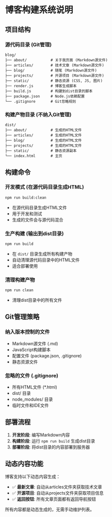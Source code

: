 # 博客构建系统说明

## 项目结构

### 源代码目录 (Git管理)
```
blog/
├── about/           # 关于我页面 (Markdown源文件)
├── articles/        # 技术文章 (Markdown源文件)  
├── blog/            # 随笔 (Markdown源文件)
├── projects/        # 开源项目 (Markdown源文件)
├── static/          # 静态资源 (CSS, JS, 图片)
├── render.js        # 博客生成脚本
├── build.js         # 构建到dist目录的脚本
├── package.json     # Node.js依赖配置
└── .gitignore       # Git忽略规则
```

### 构建产物目录 (不纳入Git管理)
```
dist/
├── about/           # 生成的HTML文件
├── articles/        # 生成的HTML文件
├── blog/            # 生成的HTML文件  
├── projects/        # 生成的HTML文件
├── static/          # 静态资源副本
└── index.html       # 主页
```

## 构建命令

### 开发模式 (在源代码目录生成HTML)
```bash
npm run build:clean
```
- 在源代码目录生成HTML文件
- 用于开发和测试
- 生成的文件会与源代码混合

### 生产构建 (输出到dist目录)
```bash
npm run build
```
- 在 `dist/` 目录生成所有构建产物
- 自动清理源代码目录中的HTML文件
- 适合部署使用

### 清理构建产物
```bash
npm run clean
```
- 清理dist目录中的所有文件

## Git管理策略

### 纳入版本控制的文件
- Markdown源文件 (.md)
- JavaScript构建脚本
- 配置文件 (package.json, .gitignore)
- 静态资源文件

### 忽略的文件 (.gitignore)
- 所有HTML文件 (*.html)
- dist/ 目录
- node_modules/ 目录
- 临时文件和IDE文件

## 部署流程

1. **开发阶段**: 编写Markdown内容
2. **构建阶段**: 运行 `npm run build` 生成dist目录
3. **部署阶段**: 将dist目录的内容部署到服务器

## 动态内容功能

博客支持以下动态内容生成：
- ✅ **最新文章**: 自动从articles文件夹获取技术文章
- ✅ **开源项目**: 自动从projects文件夹获取项目信息  
- ✅ **返回按钮**: 所有文章页面都有返回导航按钮

所有内容都是动态生成的，无需手动维护列表。
